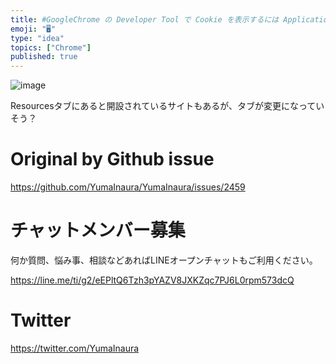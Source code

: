 ```yaml
---
title: #GoogleChrome の Developer Tool で Cookie を表示するには Applicationsタブ > Cooki
emoji: "🖥"
type: "idea"
topics: ["Chrome"]
published: true
---
```


![image](https://user-images.githubusercontent.com/13635059/64997908-102a5700-d91d-11e9-8ce1-55b4de1ce98a.png)

Resourcesタブにあると開設されているサイトもあるが、タブが変更になっていそう？

# Original by Github issue

https://github.com/YumaInaura/YumaInaura/issues/2459








<!-- Update From Qiita API -->

# チャットメンバー募集


何か質問、悩み事、相談などあればLINEオープンチャットもご利用ください。

https://line.me/ti/g2/eEPltQ6Tzh3pYAZV8JXKZqc7PJ6L0rpm573dcQ





# Twitter


https://twitter.com/YumaInaura


<!-- Update From Qiita API -->


